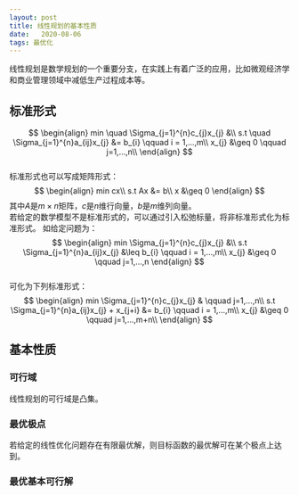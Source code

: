 ```yaml
---
layout: post
title: 线性规划的基本性质
date:   2020-08-06
tags: 最优化
---
```

线性规划是数学规划的一个重要分支，在实践上有着广泛的应用，比如微观经济学和商业管理领域中减低生产过程成本等。  
## 标准形式
$$
\begin{align}
min \quad \Sigma_{j=1}^{n}c_{j}x_{j} &\\
s.t \quad \Sigma_{j=1}^{n}a_{ij}x_{j} &= b_{i} \qquad i = 1,...,m\\
x_{j} &\geq 0 \qquad j=1,...,n\\
\end{align}
$$  
标准形式也可以写成矩阵形式：  
$$
\begin{align}
min cx\\
s.t Ax &= b\\
x &\geq 0
\end{align}
$$
其中$A$是$m \times n$矩阵，$c$是$n$维行向量，$b$是$m$维列向量。  
若给定的数学模型不是标准形式的，可以通过引入松弛标量，将非标准形式化为标准形式。
如给定问题为：  
$$
\begin{align}
min \Sigma_{j=1}^{n}c_{j}x_{j} &\\
s.t \Sigma_{j=1}^{n}a_{ij}x_{j} &\leq b_{i} \qquad i = 1,...,m\\
x_{j} &\geq 0 \qquad j=1,...,n
\end{align}
$$  
可化为下列标准形式：  
$$
\begin{align}
min \Sigma_{j=1}^{n}c_{j}x_{j} & \qquad j=1,...,n\\
s.t \Sigma_{j=1}^{n}a_{ij}x_{j} + x_{j+i} &= b_{i} \qquad i = 1,...,m\\
x_{j} &\geq 0 \qquad j=1,...,m+n\\
\end{align}
$$

## 基本性质

### 可行域
线性规划的可行域是凸集。

### 最优极点
若给定的线性优化问题存在有限最优解，则目标函数的最优解可在某个极点上达到。

### 最优基本可行解
